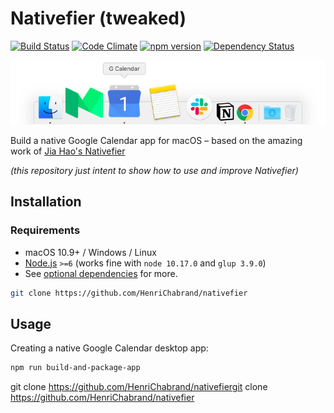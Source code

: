 # Nativefier (tweaked)

[![Build Status](https://travis-ci.org/jiahaog/nativefier.svg?branch=development)](https://travis-ci.org/jiahaog/nativefier)
[![Code Climate](https://codeclimate.com/github/jiahaog/nativefier/badges/gpa.svg)](https://codeclimate.com/github/jiahaog/nativefier)
[![npm version](https://badge.fury.io/js/nativefier.svg)](https://www.npmjs.com/package/nativefier)
[![Dependency Status](https://david-dm.org/jiahaog/nativefier.svg)](https://david-dm.org/jiahaog/nativefier)

![Dock](screenshots/dock.png)

Build a native Google Calendar app for macOS – based on the amazing work of [Jia Hao's Nativefier](https://github.com/jiahaog/nativefier)

*(this repository just intent to show how to use and improve Nativefier)*

## Installation

### Requirements

- macOS 10.9+ / Windows / Linux
- [Node.js](https://nodejs.org/) `>=6` (works fine with `node 10.17.0` and `glup 3.9.0`)
- See [optional dependencies](#optional-dependencies) for more.

```bash
git clone https://github.com/HenriChabrand/nativefier
```

## Usage

Creating a native Google Calendar desktop app:

```bash
npm run build-and-package-app
```
git clone https://github.com/HenriChabrand/nativefiergit clone https://github.com/HenriChabrand/nativefier
